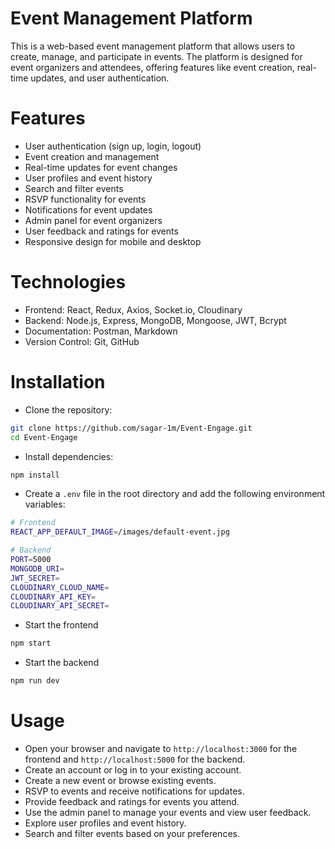 # Event Management Platform

This is a web-based event management platform that allows users to create, manage, and participate in events. The platform is designed for event organizers and attendees, offering features like event creation, real-time updates, and user authentication.

# Features

- User authentication (sign up, login, logout)
- Event creation and management
- Real-time updates for event changes
- User profiles and event history
- Search and filter events
- RSVP functionality for events
- Notifications for event updates
- Admin panel for event organizers
- User feedback and ratings for events
- Responsive design for mobile and desktop

# Technologies

- Frontend: React, Redux, Axios, Socket.io, Cloudinary
- Backend: Node.js, Express, MongoDB, Mongoose, JWT, Bcrypt
- Documentation: Postman, Markdown
- Version Control: Git, GitHub

# Installation

- Clone the repository:

```bash
git clone https://github.com/sagar-1m/Event-Engage.git
cd Event-Engage
```

- Install dependencies:

```bash
npm install
```

- Create a `.env` file in the root directory and add the following environment variables:

```bash
# Frontend
REACT_APP_DEFAULT_IMAGE=/images/default-event.jpg

# Backend
PORT=5000
MONGODB_URI=
JWT_SECRET=
CLOUDINARY_CLOUD_NAME=
CLOUDINARY_API_KEY=
CLOUDINARY_API_SECRET=
```

- Start the frontend

```bash
npm start
```

- Start the backend

```bash
npm run dev
```

# Usage

- Open your browser and navigate to `http://localhost:3000` for the frontend and `http://localhost:5000` for the backend.
- Create an account or log in to your existing account.
- Create a new event or browse existing events.
- RSVP to events and receive notifications for updates.
- Provide feedback and ratings for events you attend.
- Use the admin panel to manage your events and view user feedback.
- Explore user profiles and event history.
- Search and filter events based on your preferences.
